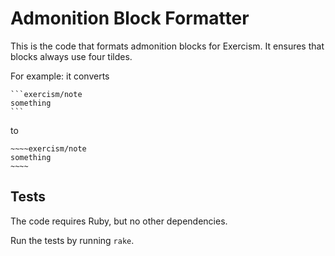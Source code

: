 # Admonition Block Formatter

This is the code that formats admonition blocks for Exercism.
It ensures that blocks always use four tildes.

For example: it converts
````
```exercism/note
something
```
````

to

```
~~~~exercism/note
something
~~~~
```

## Tests

The code requires Ruby, but no other dependencies.

Run the tests by running `rake`.
